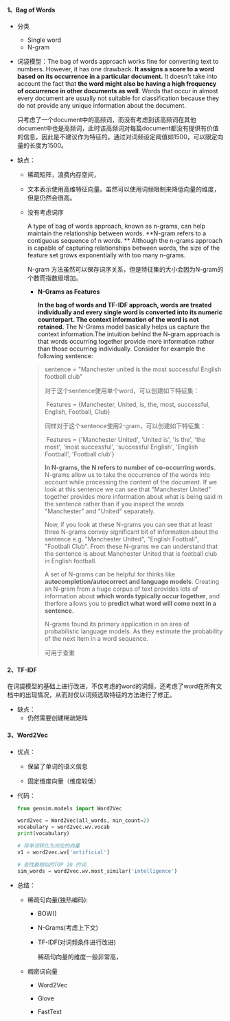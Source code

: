 #### 1、Bag of Words

- 分类
  - Single word
  - N-gram

- 词袋模型：The bag of words approach works fine for converting text to numbers. However, it has one drawback. **It assigns a score to a word based on its occurrence in a particular document.** It doesn't take into account the fact that **the word might also be having a high frequency of occurrence in other documents as well**. Words that occur in almost every document are usually not suitable for classification because they do not provide any unique information about the document.

  只考虑了一个document中的高频词，而没有考虑到该高频词在其他document中也是高频词，此时该高频词对每篇document都没有提供有价值的信息，因此是不建议作为特征的。通过对词频设定阈值如1500，可以限定向量的长度为1500。

- 缺点：

  - 稀疏矩阵，浪费内存空间，

  - 文本表示使用高维特征向量。虽然可以使用词频限制来降低向量的维度，但是仍然会很高。

  - 没有考虑词序

    A type of bag of words approach, known as n-grams, can help maintain the relationship between words. **N-gram refers to a contiguous sequence of n words. ** Although the n-grams approach is capable of capturing relationships between words, the size of the feature set grows exponentially with too many n-grams.

    N-gram 方法虽然可以保存词序关系，但是特征集的大小会因为N-gram的个数而指数级增加。

    - **N-Grams as Features**

      **In the bag of words and TF-IDF approach, words are treated individually and every single word is converted into its numeric counterpart. The context information of the word is not retained.** The N-Grams model basically helps us capture the context information.The intuition behind the N-gram approach is that words occurring together provide more information rather than those occurring individually. Consider for example the following sentence:

    > sentence = "Manchester united is the most successful English football club"
    >
    > 对于这个sentence使用单个word，可以创建如下特征集：
    >
    > ​		Features = {Manchester, United, is, the, most, successful, English, Football, Club}
    >
    > 同样对于这个sentence使用2-gram，可以创建如下特征集：
    >
    > ​		Features = {'Manchester United', 'United is', 'is the', 'the most', 'most successful', 'successful English', 							'English Football', 'Football club'}
    >
    > **In N-grams, the N refers to number of co-occurring words.** N-grams allow us to take the occurrence of the words into account while processing the content of the document. If we look at this sentence we can see that "Manchester United" together provides more information about what is being said in the sentence rather than if you inspect the words "Manchester" and "United" separately.
    >
    > Now, if you look at these N-grams you can see that at least three N-grams convey significant bit of information about the sentence e.g. "Manchester United", "English Football", "Football Club". From these N-grams we can understand that the sentence is about Manchester United that is football club in English football.
    >
    > A set of N-grams can be helpful for thinks like **autocompletion/autocorrect and language models**. Creating an N-gram from a huge corpus of text provides lots of information about **which words typically occur together**, and therfore allows you to **predict what word will come next in a sentence.**
    >
    > N-grams found its primary application in an area of probabilistic language models. As they estimate the probability of the next item in a word sequence.
    >
    > 可用于查重

#### 2、TF-IDF

在词袋模型的基础上进行改进，不仅考虑的word的词频，还考虑了word在所有文档中的出现情况，从而对仅以词频选取特征的方法进行了修正。

- 缺点：
  - 仍然需要创建稀疏矩阵

#### 3、Word2Vec

- 优点：

  - 保留了单词的语义信息

  - 固定维度向量（维度较低）

- 代码：

  ```python
  from gensim.models import Word2Vec
  
  word2vec = Word2Vec(all_words, min_count=2)
  vocabulary = word2vec.wv.vocab
  print(vocabulary)
  
  # 将单词转化为对应的向量
  v1 = word2vec.wv['artificial']
  
  # 查找最相似的TOP 10 的词
  sim_words = word2vec.wv.most_similar('intelligence')
  ```

  

- 总结：

  - 稀疏句向量(独热编码): 

    - BOW() 

    - N-Grams(考虑上下文)

    - TF-IDF(对词频条件进行改进)

      稀疏句向量的维度一般非常高，

  - 稠密词向量

    - Word2Vec

    - Glove

    - FastText



